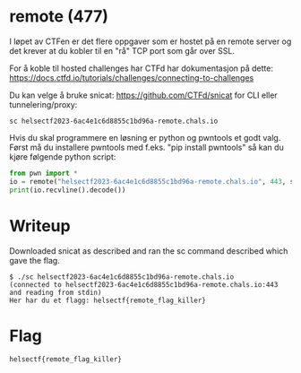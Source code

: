 # remote (477)

I løpet av CTFen er det flere oppgaver som er hostet på en remote server og det krever at du kobler til en "rå" TCP port som går over SSL.

For å koble til hosted challenges har CTFd har dokumentasjon på dette: https://docs.ctfd.io/tutorials/challenges/connecting-to-challenges

Du kan velge å bruke snicat: https://github.com/CTFd/snicat for CLI eller tunnelering/proxy:

`sc helsectf2023-6ac4e1c6d8855c1bd96a-remote.chals.io`

Hvis du skal programmere en løsning er python og pwntools et godt valg. Først må du installere pwntools med f.eks. "pip install pwntools" så kan du kjøre følgende python script:

```python
from pwn import *
io = remote("helsectf2023-6ac4e1c6d8855c1bd96a-remote.chals.io", 443, ssl=True)  
print(io.recvline().decode())  
```

# Writeup

Downloaded snicat as described and ran the sc command described which gave the flag.

```
$ ./sc helsectf2023-6ac4e1c6d8855c1bd96a-remote.chals.io  
(connected to helsectf2023-6ac4e1c6d8855c1bd96a-remote.chals.io:443 and reading from stdin)
Her har du et flagg: helsectf{remote_flag_killer} 
```

# Flag

```
helsectf{remote_flag_killer} 
```